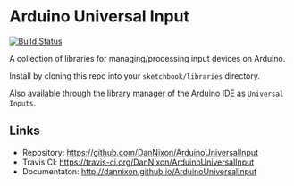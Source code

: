 # Arduino Universal Input

[![Build Status](https://travis-ci.org/DanNixon/ArduinoUniversalInput.svg?branch=master)](https://travis-ci.org/DanNixon/ArduinoUniversalInput)

A collection of libraries for managing/processing input devices on Arduino.

Install by cloning this repo into your `sketchbook/libraries` directory.

Also available through the library manager of the Arduino IDE as `Universal Inputs`.

## Links

- Repository: https://github.com/DanNixon/ArduinoUniversalInput
- Travis CI: https://travis-ci.org/DanNixon/ArduinoUniversalInput
- Documentaton: http://dannixon.github.io/ArduinoUniversalInput
